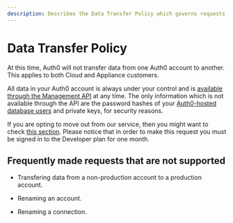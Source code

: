 ```yaml
---
description: Describes the Data Transfer Policy which governs requests for transfer of data from one Auth0 account to another.
---
```


# Data Transfer Policy

At this time, Auth0 will not transfer data from one Auth0 account to another. This applies to both Cloud and Appliance customers.

All data in your Auth0 account is always under your control and is [available through the Management API](/api/v2) at any time. The only information which is not available through the API are the password hashes of your [Auth0-hosted database users](/connections/database) and private keys, for security reasons.

If you are opting to move out from our service, then you might want to check [this section](/moving-out). Please notice that in order to make this request you must be signed in to the Developer plan for one month.

## Frequently made requests that are not supported

* Transfering data from a non-production account to a production account.

* Renaming an account.

* Renaming a connection.
